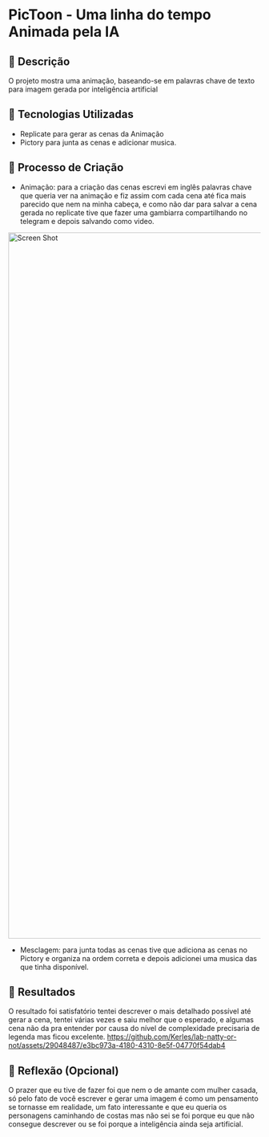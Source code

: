 # PicToon - Uma linha do tempo Animada pela IA

## 📒 Descrição
O projeto mostra uma animação, baseando-se em palavras chave de texto para imagem gerada por inteligência artificial

## 🤖 Tecnologias Utilizadas
 - Replicate para gerar as cenas da Animação
 - Pictory para junta as cenas e adicionar musica.

## 🧐 Processo de Criação
- Animação: para a criação das cenas escrevi em inglês palavras chave que queria ver na animação e fiz assim com cada cena até fica mais parecido que nem na minha cabeça, e como não dar para salvar a cena gerada no replicate tive que fazer uma gambiarra compartilhando no telegram e depois salvando como video.
 <img width="1407" alt="Screen Shot" src="https://github.com/Kerles/lab-natty-or-not/assets/29048487/17ccf099-87cf-4e50-8f9d-6658cb7af1a2">

- Mesclagem: para junta todas as cenas tive que adiciona as cenas no Pictory e organiza na ordem correta e depois adicionei uma musica das que tinha disponível.

## 🚀 Resultados
O resultado foi satisfatório tentei descrever o mais detalhado possível até gerar a cena, tentei várias vezes e saiu melhor que o esperado, e algumas cena não da pra entender por causa do nível de complexidade precisaria de legenda mas ficou excelente.
https://github.com/Kerles/lab-natty-or-not/assets/29048487/e3bc973a-4180-4310-8e5f-04770f54dab4


## 💭 Reflexão (Opcional)
O prazer que eu tive de fazer foi que nem o de amante com mulher casada, só pelo fato de você escrever e gerar uma imagem é como um pensamento se tornasse em  realidade, um fato interessante e que eu queria os personagens caminhando de costas mas não sei se foi porque  eu que não consegue descrever ou se foi porque a inteligência ainda seja artificial.  